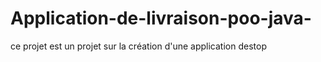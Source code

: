 # Application-de-livraison-poo-java-
ce projet est un projet sur la création d'une application destop 
